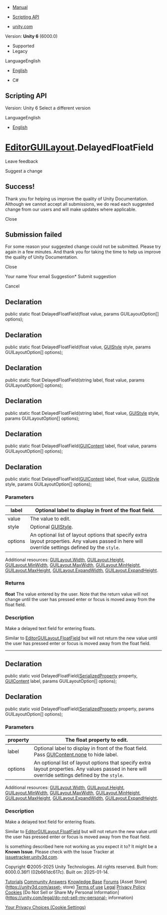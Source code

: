 [ ]()

  * [Manual](../Manual/index.html)
  * [Scripting API](../ScriptReference/index.html)

  * [unity.com](https://unity.com/)

Version: **Unity 6** (6000.0)

  * Supported
  * Legacy

LanguageEnglish

  * [English]()

  * C#

[ ](https://docs.unity3d.com)

## Scripting API

Version: Unity 6 Select a different version

LanguageEnglish

  * [English]()

#  [EditorGUILayout](EditorGUILayout.html).DelayedFloatField

Leave feedback

Suggest a change

## Success!

Thank you for helping us improve the quality of Unity Documentation. Although
we cannot accept all submissions, we do read each suggested change from our
users and will make updates where applicable.

Close

## Submission failed

For some reason your suggested change could not be submitted. Please <a>try
again</a> in a few minutes. And thank you for taking the time to help us
improve the quality of Unity Documentation.

Close

Your name Your email Suggestion* Submit suggestion

Cancel

[ ]()

## Declaration

public static float DelayedFloatField(float value, params GUILayoutOption[]
options);

## Declaration

public static float DelayedFloatField(float value, [GUIStyle](GUIStyle.html)
style, params GUILayoutOption[] options);

## Declaration

public static float DelayedFloatField(string label, float value, params
GUILayoutOption[] options);

## Declaration

public static float DelayedFloatField(string label, float value,
[GUIStyle](GUIStyle.html) style, params GUILayoutOption[] options);

## Declaration

public static float DelayedFloatField([GUIContent](GUIContent.html) label,
float value, params GUILayoutOption[] options);

## Declaration

public static float DelayedFloatField([GUIContent](GUIContent.html) label,
float value, [GUIStyle](GUIStyle.html) style, params GUILayoutOption[]
options);

### Parameters

label | Optional label to display in front of the float field.  
---|---  
value | The value to edit.  
style | Optional [GUIStyle](GUIStyle.html).  
options | An optional list of layout options that specify extra layout properties. Any values passed in here will override settings defined by the `style`.  
Additional resources: [GUILayout.Width](GUILayout.Width.html),
[GUILayout.Height](GUILayout.Height.html),
[GUILayout.MinWidth](GUILayout.MinWidth.html),
[GUILayout.MaxWidth](GUILayout.MaxWidth.html),
[GUILayout.MinHeight](GUILayout.MinHeight.html),
[GUILayout.MaxHeight](GUILayout.MaxHeight.html),
[GUILayout.ExpandWidth](GUILayout.ExpandWidth.html),
[GUILayout.ExpandHeight](GUILayout.ExpandHeight.html).  
  
### Returns

**float** The value entered by the user. Note that the return value will not
change until the user has pressed enter or focus is moved away from the float
field.

### Description

Make a delayed text field for entering floats.

Similar to [EditorGUILayout.FloatField](EditorGUILayout.FloatField.html) but
will not return the new value until the user has pressed enter or focus is
moved away from the float field.

* * *

## Declaration

public static void
DelayedFloatField([SerializedProperty](SerializedProperty.html) property,
[GUIContent](GUIContent.html) label, params GUILayoutOption[] options);

## Declaration

public static void
DelayedFloatField([SerializedProperty](SerializedProperty.html) property,
params GUILayoutOption[] options);

### Parameters

property | The float property to edit.  
---|---  
label | Optional label to display in front of the float field. Pass [GUIContent.none](GUIContent-none.html) to hide label.  
options | An optional list of layout options that specify extra layout properties. Any values passed in here will override settings defined by the `style`.  
Additional resources: [GUILayout.Width](GUILayout.Width.html),
[GUILayout.Height](GUILayout.Height.html),
[GUILayout.MinWidth](GUILayout.MinWidth.html),
[GUILayout.MaxWidth](GUILayout.MaxWidth.html),
[GUILayout.MinHeight](GUILayout.MinHeight.html),
[GUILayout.MaxHeight](GUILayout.MaxHeight.html),
[GUILayout.ExpandWidth](GUILayout.ExpandWidth.html),
[GUILayout.ExpandHeight](GUILayout.ExpandHeight.html).  
  
### Description

Make a delayed text field for entering floats.

Similar to [EditorGUILayout.FloatField](EditorGUILayout.FloatField.html) but
will not return the new value until the user has pressed enter or focus is
moved away from the float field.

Is something described here not working as you expect it to? It might be a
**Known Issue**. Please check with the Issue Tracker at
[issuetracker.unity3d.com](https://issuetracker.unity3d.com).

Copyright ©2005-2025 Unity Technologies. All rights reserved. Built from:
6000.0.36f1 (02b661dc617c). Built on: 2025-01-14.

[Tutorials](https://unity3d.com/learn) [Community
Answers](https://answers.unity3d.com) [Knowledge
Base](https://support.unity3d.com/hc/en-us)
[Forums](https://forum.unity3d.com) [Asset Store](https://unity3d.com/asset-
store) [Terms of use](https://docs.unity3d.com/Manual/TermsOfUse.html)
[Legal](https://unity.com/legal) [Privacy
Policy](https://unity.com/legal/privacy-policy)
[Cookies](https://unity.com/legal/cookie-policy) [Do Not Sell or Share My
Personal Information](https://unity.com/legal/do-not-sell-my-personal-
information)

[Your Privacy Choices (Cookie Settings)](javascript:void\(0\);)

